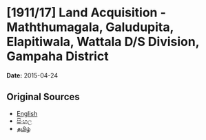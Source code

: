 # [1911/17] Land Acquisition - Maththumagala, Galudupita, Elapitiwala, Wattala D/S Division, Gampaha District

**Date:** 2015-04-24

## Original Sources

- [English](https://documents.gov.lk/view/extra-gazettes/2015/4/1911-17_E.pdf)
- [සිංහල](https://documents.gov.lk/view/extra-gazettes/2015/4/1911-17_S.pdf)
- [தமிழ்](https://documents.gov.lk/view/extra-gazettes/2015/4/1911-17_T.pdf)
